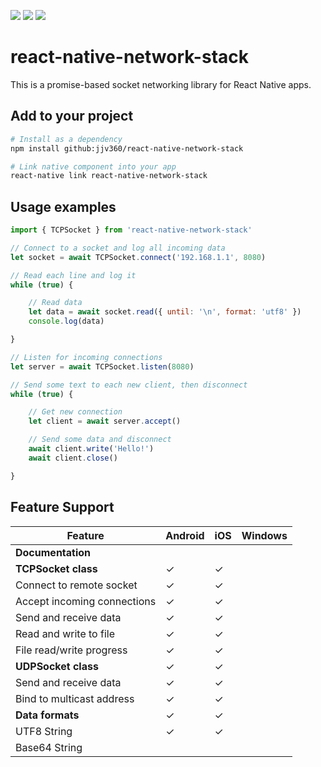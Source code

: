 ![](https://img.shields.io/badge/status-alpha-red.svg)
![](https://img.shields.io/badge/platforms-android%20|%20ios-green.svg)
![](https://img.shields.io/github/package-json/v/jjv360/react-native-network-stack.svg)

# react-native-network-stack

This is a promise-based socket networking library for React Native apps.

## Add to your project

``` bash
# Install as a dependency
npm install github:jjv360/react-native-network-stack

# Link native component into your app
react-native link react-native-network-stack
```

## Usage examples
```javascript
import { TCPSocket } from 'react-native-network-stack' 

// Connect to a socket and log all incoming data
let socket = await TCPSocket.connect('192.168.1.1', 8080)

// Read each line and log it
while (true) {

	// Read data
	let data = await socket.read({ until: '\n', format: 'utf8' })
	console.log(data)

}
```

```javascript
// Listen for incoming connections
let server = await TCPSocket.listen(8080)

// Send some text to each new client, then disconnect
while (true) {

	// Get new connection
	let client = await server.accept()

	// Send some data and disconnect
	await client.write('Hello!')
	await client.close()

}
```

## Feature Support

Feature                         | Android | iOS | Windows
--------------------------------|---------|-----|----------
**Documentation**               |         |     |   
**TCPSocket class**             | ✓       | ✓   |   
Connect to remote socket        | ✓       | ✓   | 
Accept incoming connections     | ✓       | ✓   |   
Send and receive data           | ✓       | ✓   |   
Read and write to file          | ✓       | ✓   |
File read/write progress        | ✓       | ✓   |
**UDPSocket class**             | ✓       | ✓   |   
Send and receive data           | ✓       | ✓   |   
Bind to multicast address       | ✓       | ✓   |   
**Data formats**                | ✓       | ✓   |   
UTF8 String                     | ✓       | ✓   |   
Base64 String                   |         |     |   